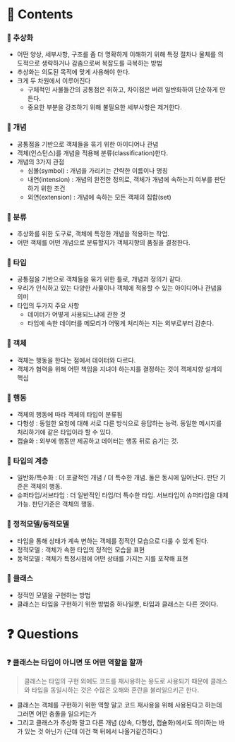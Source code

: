 # 📌 Contents

### 📌 추상화

- 어떤 양상, 세부사항, 구조를 좀 더 명확하게 이해하기 위해 특정 절차나 물체를 의도적으로 생략하거나 감춤으로써 복잡도를 극복하는 방법
- 추상화는 의도된 목적에 맞게 사용해야 한다.
- 크게 두 차원에서 이루어진다
    - 구체적인 사물들간의 공통점은 취하고, 차이점은 버려 일반화하여 단순하게 만든다.
    - 중요한 부분을 강조하기 위해 불필요한 세부사항은 제거한다.

### 📌 개념

- 공통점을 기반으로 객체들을 묶기 위한 아이디어나 관념
- 객체(인스턴스)를 개념을 적용해 분류(classification)한다.
- 개념의 3가지 관점
    - 심볼(symbol) : 개념을 가리키는 간략한 이름이나 명칭
    - 내연(intension) : 개념의 완전한 정의로, 객체가 개념에 속하는지 여부를 판단하기 위한 조건
    - 외연(extension) : 개념에 속하는 모든 객체의 집합(set)

### 📌 분류

- 추상화를 위한 도구로, 객체에 특정한 개념을 적용하는 작업.
- 어떤 객체를 어떤 개념으로 분류할지가 객체지향의 품질을 결정한다.

### 📌 타입

- 공통점을 기반으로 객체들을 묶기 위한 틀로, 개념과 정의가 같다.
- 우리가 인식하고 있는 다양한 사물이나 객체에 적용할 수 있는 아이디어나 관념을 의미
- 타입의 두가지 주요 사항
    - 데이터가 어떻게 사용되느냐에 관한 것
    - 타입에 속한 데이터를 메모리가 어떻게 처리하는 지는 외부로부터 감춘다.

### 📌 객체

- 객체는 행동을 한다는 점에서 데이터와 다르다.
- 객체가 협력을 위해 어떤 책임을 지녀야 하는지를 결정하는 것이 객체지향 설계의 핵심

### 📌 행동

- 객체의 행동에 따라 객체의 타입이 분류됨
- 다형성 : 동일한 요청에 대해 서로 다른 방식으로 응답하는 능력. 동일한 메시지를 처리하기에 같은 타입이라 할 수 있다.
- 캡슐화 : 외부에 행동만 제공하고 데이터는 행동 뒤로 숨기는 것.

### 📌 타입의 계층

- 일반화/특수화 : 더 포괄적인 개념 / 더 특수한 개념. 둘은 동시에 일어난다. 판단 기준은 객체의 행동.
- 슈퍼타입/서브타입 : 더 일반적인 타입/더 특수한 타입. 서브타입이 슈퍼타입을 대체가능. 판단기준은 객체의 행동.

### 📌 정적모델/동적모델

- 타입을 통해 상태가 계속 변하는 객체를 정적인 모습으로 다룰 수 있게 된다.
- 정적모델 : 객체가 속한 타입의 정적인 모습을 표현
- 동적모델 : 객체가 특정시점에 어떤 상태를 가지는 지를 포착해 표현

### 📌 클래스

- 정적인 모델을 구현하는 방법
- 클래스는 타입을 구현하기 위한 방법중 하나일뿐, 타입과 클래스는 다른 것이다.

# ❓ Questions

### ❓ 클래스는 타입이 아니면 또 어떤 역할을 할까

> 클래스는 타임의 구현 외에도 코드를 재사용하는 용도로 사용되기 때문에 클래스와 타입을 동일시하는 것은 수많은 오해와 혼란을 불러일으키곤 한다.
> 
- 클래스는 객체를 구현하기 위한 역할 말고 코드 재사용을 위해 사용된다고 하는데 그러면 어떤 충돌을 일으키는가
- 그리고 클래스가 추상화 말고 다른 개념 (상속, 다형성, 캡슐화)에서도 의미하는 바가 있는 것 아닌가 (근데 이건 책 뒤에서 나올거같긴하다.)
